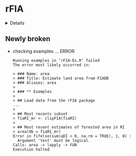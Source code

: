 # rFIA

<details>

* Version: 0.3.2
* GitHub: NA
* Source code: https://github.com/cran/rFIA
* Date/Publication: 2021-06-10 15:20:02 UTC
* Number of recursive dependencies: 78

Run `cloud_details(, "rFIA")` for more info

</details>

## Newly broken

*   checking examples ... ERROR
    ```
    Running examples in ‘rFIA-Ex.R’ failed
    The error most likely occurred in:
    
    > ### Name: area
    > ### Title: Estimate land area from FIADB
    > ### Aliases: area
    > 
    > ### ** Examples
    > 
    > ## Load data from the rFIA package
    ...
    > 
    > ## Most recents subset
    > fiaRI_mr <- clipFIA(fiaRI)
    > 
    > ## Most recent estimates of forested area in RI
    > area(db = fiaRI_mr)
    Error in fifelse(sum(aDI > 0, na.rm = TRUE), 1, 0) : 
      Argument 'test' must be logical.
    Calls: area -> lapply -> FUN
    Execution halted
    ```


